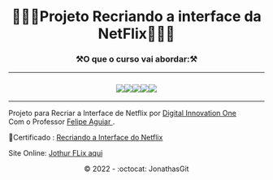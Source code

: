 

<h1 align="center">🚀🚀🚧Projeto Recriando a interface da NetFlix🚧🚀🚀<br>

 <h3 align="center">⚒️O que o curso vai abordar:⚒️ </h3>
 <hr>
 
 <h3 align="center"><img src="https://img.shields.io/badge/HTML5-E34F26?style=for-the-badge&logo=html5&logoColor=white"><img src="https://img.shields.io/badge/CSS3-1572B6?style=for-the-badge&logo=css3&logoColor=white"><img src="https://img.shields.io/badge/JavaScript-F7DF1E?style=for-the-badge&logo=javascript&logoColor=black"><img src="https://img.shields.io/badge/bootstrap-%23563D7C.svg?style=for-the-badge&logo=bootstrap&logoColor=white"><img src="https://img.shields.io/badge/Netflix-E50914?style=for-the-badge&logo=netflix&logoColor=white"></h3>
 <hr>
 
 
 Projeto para Recriar a Interface de Netflix por <a href="https://digitalinnovation.one/sign-in"> Digital Innovation One</a></h1><br>
Com o Professor <a href="https://github.com/felipeAguiarCode"> Felipe Aguiar <a>.
  

  
 🎯Certificado : <a href="https://certificates.digitalinnovation.one/3142A2E2">Recriando a Interface do Netflix</a> 
  
  Site Online: <a href="https://jonathasgit.github.io/Recriando-NetFlix/"> Jothur FLix aqui </a><br>
 
 <p align="center">©️ 2022 - :octocat: JonathasGit</p>
